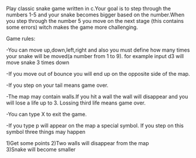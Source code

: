 Play classic snake game written in c.Your goal is to step through the numbers 1-5 and your snake
becomes bigger based on the number.When you step through the number 5 you move on the next stage
(this contains some errors) witch makes the game more challenging.

Game rules:

-You can move up,down,left,right and also you must define how many times your snake will be
moved(a number from 1 to 9). 
for example input d3 will move snake 3 times down

-If you move out of bounce you will end up on the opposite side of the map.

-If you step on your tail means game over.

-The map may contain walls.If you hit a wall the wall will disappear and you will lose a life up to 3. 
Lossing third life means game over.

-You can type X to exit the game.

-If you type p will appear on the map a special symbol. If you step on this symbol three things may happen

1)Get some points
2)Two walls will disappear from the map  
3)Snake will become smaller
